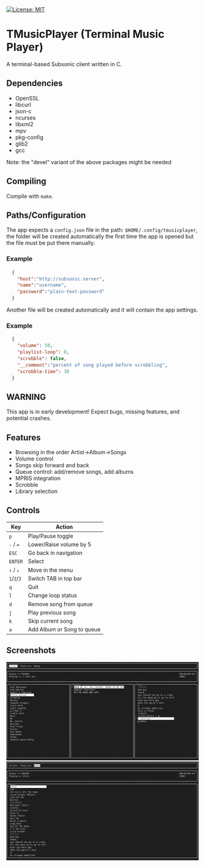 [![License: MIT](https://img.shields.io/badge/License-MIT-yellow.svg)](LICENSE)

# TMusicPlayer (Terminal Music Player)

  A terminal-based Subsonic client written in C.

## Dependencies
- OpenSSL
- libcurl
- json-c
- ncurses
- libxml2
- mpv
- pkg-config
- glib2
- gcc

Note: the "devel" variant of the above packages might be needed

## Compiling 
  
  Compile with `make`.

## Paths/Configuration

  The app expects a `config.json` file in the path: `$HOME/.config/tmusicplayer`, the folder will be created automatically the first time the app is opened but the file must be put there manually.

### Example

```json
  {
    "host":"http://subsonic.server",
    "name":"username",
    "password":"plain-text-password"
  }
```
  
  Another file will be created automatically and it will contain the app settings.

### Example

```json 
  {
    "volume": 50,
    "playlist-loop": 0,
    "scrobble": false,
    "__comment":"percent of song played before scrobbling",
    "scrobble-time": 30
  }
```

## WARNING

  This app is in early development! Expect bugs, missing features, and potential crashes.

## Features
  
- Browsing in the order Artist->Album->Songs
- Volume control
- Songs skip forward and back
- Queue control: add/remove songs, add albums
- MPRIS integration
- Scrobble
- Library selection

## Controls

| Key           | Action                         |
|---------------|--------------------------------|
| `p`             | Play/Pause toggle              |
| `-` / `=`         | Lower/Raise volume by 5        |
| `ESC`           | Go back in navigation          |
| `ENTER`         | Select                         |
| `↑` / `↓`         | Move in the menu               |
| `1`/`2`/`3`         | Switch TAB in top bar          |
| `q`             | Quit                           |
| `l`             | Change loop status             |
| `d`             | Remove song from queue         |
| `j`             | Play previous song             |
| `k`             | Skip current song              |
| `a`             | Add Album or Song to queue     |


## Screenshots
  ![TMusicPlayer screenshot](images/browse.png)
  ![TMusicPlayer screenshot](images/queue.png)
